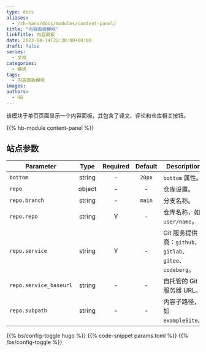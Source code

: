 ```yaml
---
type: docs
aliases:
  - /zh-hans/docs/modules/content-panel/
title: "内容面板模块"
linkTitle: 内容面板
date: 2023-04-14T22:30:00+08:00
draft: false
series:
  - 文档
categories:
  - 模块
tags:
  - 内容面板模块
images:
authors:
  - HB
---
```


该模块于单页页面显示一个内容面板，其包含了译文、评论和仓库相关按钮。

<!--more-->

{{% hb-module content-panel %}}

## 站点参数

| Parameter      |  Type  | Required | Default | Description                          |
| -------------- | :----: | :------: | :-----: | ------------------------------------ |
| `bottom`       | string |    -     | `20px`  | `bottom` 属性。                      |
| `repo`         | object |    -     |    -    | 仓库设置。                           |
| `repo.branch`  | string |    -     | `main`  | 分支名称。                           |
| `repo.repo`    | string |    Y     |    -    | 仓库名称，如 `user/name`。           |
| `repo.service` | string |    Y     |    -    | Git 服务提供商：`github`、`gitlab`、`gitee`、`codeberg`。 |
| `repo.service_baseurl` | string | - |    -   | 自托管的 Git 服务器 URL。            |
| `repo.subpath` | string |    -     |    -    | 内容子路径，如 `exampleSite`。       |

{{% bs/config-toggle hugo %}}
{{% code-snippet params.toml %}}
{{% /bs/config-toggle %}}
